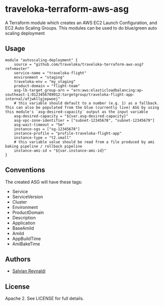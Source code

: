 # traveloka-terraform-aws-asg
A Terraform module which creates an AWS EC2 Launch Configuration, and EC2 Auto Scaling Groups.
This modules can be used to do blue/green auto scaling deployment


## Usage
```hcl
module "autoscaling-deployment" {
    source = "github.com/traveloka/traveloka-terraform-aws-asg?ref=master"
    service-name = "traveloka-flight"
    environment = "staging"
    traveloka-env = "my_staging"
    product-domain = "flight-team"
    asg-lb-target_group-arn = "arn:aws:elasticloadbalancing:ap-southeast-1:0123456789012:targetgroup/traveloka-flight-app-internal/afjwkllgjepwoej"
    # this variable should default to a number (e.g. 1) as a fallback. This can also be populated from the blue (currently live) ASG by using this module's `asg-desired-capacity` output as the input variable
    asg-desired-capacity = "${var.asg-desired-capacity}"
    asg-vpc-zone-identifier = ["subnet-12345678", "subnet-12345679"]
    asg-wait-timeout = "5m"
    instance-sgs = ["sg-12345678"]
    instance-profile = "profile-traveloka-flight-app"
    instance-type = "t2.small"
    # this variable value should be read from a file produced by ami baking pipeline / rollback pipeline
    instance-ami-id = "${var.instance-ami-id}"
}

```

## Conventions
The created ASG will have these tags:
  - Service
  - ServiceVersion
  - Cluster
  - Environment
  - ProductDomain
  - Description
  - Application
  - BaseAmiId
  - AmiId
  - AppBuildTime
  - AmiBakeTime

## Authors
  - [Salvian Reynaldi](https://github.com/salvianreynaldi)


## License

Apache 2. See LICENSE for full details.
